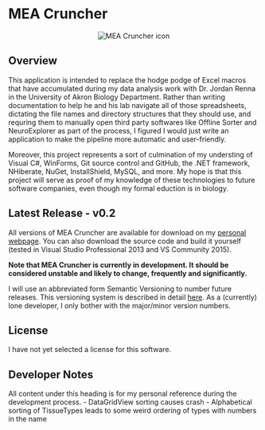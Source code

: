 # MEA Cruncher

<p align="center">
  <img src="https://raw.github.com/Rabadash8820/MEA-Cruncher/master/Solution/Assets/Images/Mea.png" alt="MEA Cruncher icon"/>
</p>

## Overview

This application is intended to replace the hodge podge of Excel macros that have accumulated during my data analysis work with Dr. Jordan Renna in the University of Akron Biology Department.
Rather than writing documentation to help he and his lab navigate all of those spreadsheets, dictating the file names and directory structures that they should use, and requring them to manually open third party softwares like
Offline Sorter and NeuroExplorer as part of the process, I figured I would just write an application to make the pipeline more automatic and user-friendly.

Moreover, this project represents a sort of culmination of my understing of Visual C#, WinForms, Git source control and GitHub, the .NET framework, NHiberate, NuGet, InstallShield, MySQL, and more.  My hope is that this project will serve as proof of my knowledge of these technologies to future software companies, even though my formal eduction is in biology.

## Latest Release - v0.2

All versions of MEA Cruncher are available for download on my [personal webpage](http://dan-vicarel.com/?page_id=26).
You can also download the source code and build it yourself (tested in Visual Studio Professional 2013 and VS Community 2015).

**Note that MEA Cruncher is currently in development.  It should be considered unstable and likely to change, frequently and significantly.**

I will use an abbreviated form Semantic Versioning to number future releases.  This versioning system is described in detail [here](http://semver.org/).  As a (currently) lone developer, I only bother with the major/minor version numbers.

## License

I have not yet selected a license for this software.

## Developer Notes

All content under this heading is for my personal reference during the development process.
    - DataGridView sorting causes crash
    - Alphabetical sorting of TissueTypes leads to some weird ordering of types with numbers in the name
    
